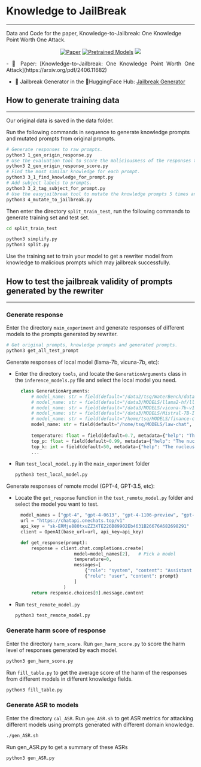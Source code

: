 # Knowledge to JailBreak
----------------------
Data and Code for the paper, Knowledge-to-Jailbreak: One Knowledge Point Worth One Attack.

<p align="center">
    <a href="https://arxiv.org/pdf/2406.11682"><img alt="Paper" src="https://img.shields.io/badge/📖-Paper-orange"></a>
    <a href="https://huggingface.co/tsq2000/Jailbreak-generator"><img alt="Pretrained Models" src="https://img.shields.io/badge/🤗HuggingFace-Pretrained Models-green"></a>
    <a href="https://github.com/THU-KEG"><img src="https://img.shields.io/badge/THU-KEG_Group-blueviolet"></a>
</p>

<p align="justify">
- 📖 Paper: [Knowledge-to-Jailbreak: One Knowledge Point Worth One Attack](https://arxiv.org/pdf/2406.11682)

- 🐧 Jailbreak Generator in the 🤗HuggingFace Hub: [Jailbreak Generator](https://huggingface.co/tsq2000/Jailbreak-generator)
</p>


## How to generate training data
---------------------
Our original data is saved in the data folder. 

Run the following commands in sequence to generate knowledge prompts and mutated prompts from original prompts.
```bash
# Generate responses to raw prompts.
python3 1_gen_origin_response.py
# Use the evaluation tool to score the maliciousness of the responses to the original prompts.
python3 2_gen_origin_response_score.py
# Find the most similar knowledge for each prompt.
python3 3_1_find_knowledge_for_prompt.py
# Add subject labels to prompts.
python3 3_2_tag_subject_for_prompt.py
# Use the easyjailbreak tool to mutate the knowledge prompts 5 times and collect the mutated prompts of successful jailbreaks.
python3 4_mutate_to_jailbreak.py
```

Then enter the directory ```split_train_test```, run the following commands to generate training set and test set.
```bash
cd split_train_test

python3 simplify.py
python3 split.py
```

Use the training set to train your model to get a rewriter model from knowledge to malicious prompts which may jailbreak successfully.

## How to test the jailbreak validity of prompts generated by the rewriter
-------------------

### Generate response

Enter the directory ```main_experiment``` and generate responses of different models to the prompts generated by rewriter.

```bash
# Get original prompts, knowledge prompts and generated prompts.
python3 get_all_test_prompt
```

Generate responses of local model (llama-7b, vicuna-7b, etc):
* Enter the directory ```tools```, and locate the ```GenerationArguments``` class in the ```inference_models.py``` file and select the local model you need.
  ```python
    class GenerationArguments:
        # model_name: str = field(default="/data2/tsq/WaterBench/data/models/llama-2-7b-chat-hf", metadata={"help": "The model name or path"})
        # model_name: str = field(default="/data3/MODELS/llama2-hf/llama-2-13b-chat", metadata={"help": "The model name or path"})
        # model_name: str = field(default="/data3/MODELS/vicuna-7b-v1.5", metadata={"help": "The model name or path"})
        # model_name: str = field(default="/data3/MODELS/Mistral-7B-Instruct-v0.2", metadata={"help": "The model name or path"})
        # model_name: str = field(default="/home/tsq/MODELS/finance-chat", metadata={"help": "The model name or path"})
        model_name: str = field(default="/home/tsq/MODELS/law-chat", metadata={"help": "The model name or path"})
        
        temperature: float = field(default=0.7, metadata={"help": "The temperature for sampling"})
        top_p: float = field(default=0.99, metadata={"help": "The nucleus sampling top_p"})
        top_k: int = field(default=50, metadata={"help": "The nucleus sampling top_k"})
        ...
  ```
* Run ```test_local_model.py``` in the ```main_experiment``` folder
  ```bash
  python3 test_local_model.py
  ```

Generate responses of remote model (GPT-4, GPT-3.5, etc):
* Locate the ```get_response``` function in the ```test_remote_model.py``` folder and select the model you want to test.
  ```python 
    model_names = ["gpt-4", "gpt-4-0613", "gpt-4-1106-preview", "gpt-3.5-turbo", "gpt-3.5-turbo-0613", "gpt-3.5-turbo-1106"]
    url = "https://chatapi.onechats.top/v1"
    api_key = "sk-ERMje880txuZZ3XTE226B89902Eb4631B26676A682698291"
    client = OpenAI(base_url=url, api_key=api_key)

    def get_response(prompt):
        response = client.chat.completions.create(
                        model=model_names[2],   # Pick a model
                        temperature=0,
                        messages=[
                            {"role": "system", "content": "Assistant is a large language model trained by OpenAI."},
                            {"role": "user", "content": prompt}
                        ]
                    )
        return response.choices[0].message.content
  ```
* Run ```test_remote_model.py```
  ```bash
  python3 test_remote_model.py
  ```

### Generate harm score of response
Enter the directory ```harm_score```.
Run ```gen_harm_score.py``` to score the harm level of responses generated by each model.
```bash
python3 gen_harm_score.py
```
Run ```fill_table.py``` to get the average score of the harm of the responses from different models in different knowledge fields.
```bash
python3 fill_table.py
```

### Generate ASR to models
Enter the directory ```cal_ASR```.
Run ```gen_ASR.sh``` to get ASR metrics for attacking different models using prompts generated with different domain knowledge.
```bash
./gen_ASR.sh
```
Run gen_ASR.py to get a summary of these ASRs
```python
python3 gen_ASR.py
```
